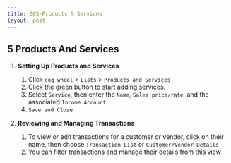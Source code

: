 ```yaml
---
title: 005-Products & Services
layout: post
---
```


## 5 Products And Services

1. **Setting Up Products and Services**  
   1. Click `cog wheel` > `Lists` > `Products and Services`  
   2. Click the green button to start adding services.  
   3. Select `Service`, then enter the `Name`, `Sales price/rate`, and the associated `Income Account`  
   4. `Save and Close`  

2. **Reviewing and Managing Transactions**
   1. To view or edit transactions for a customer or vendor, click on their name, then choose `Transaction List` or `Customer/Vendor Details`  
   2. You can filter transactions and manage their details from this view  